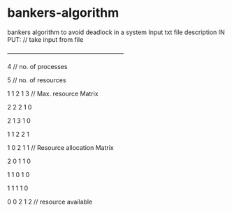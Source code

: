 # bankers-algorithm
bankers algorithm to avoid deadlock in a system
Input txt file description
IN PUT: // take input from file

———————————————————

4 // no. of processes

5 // no. of resources


1 1 2 1 3   // Max. resource Matrix

2 2 2 1 0

2 1 3 1 0

1 1 2 2 1



1 0 2 1 1    // Resource allocation Matrix

2 0 1 1 0

1 1 0 1 0

1 1 1 1 0


0 0 2 1 2    // resource available
